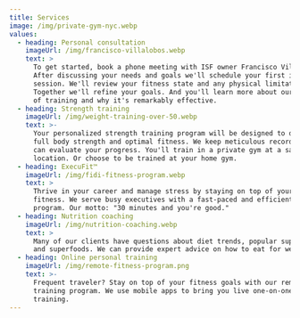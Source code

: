 ```yaml
---
title: Services
image: /img/private-gym-nyc.webp
values:
  - heading: Personal consultation
    imageUrl: /img/francisco-villalobos.webp
    text: >
      To get started, book a phone meeting with ISF owner Francisco Villalobos. 
      After discussing your needs and goals we'll schedule your first in-person
      session. We'll review your fitness state and any physical limitations.
      Together we'll refine your goals. And you'll learn more about our method
      of training and why it's remarkably effective.
  - heading: Strength training
    imageUrl: /img/weight-training-over-50.webp
    text: >-
      Your personalized strength training program will be designed to develop
      full body strength and optimal fitness. We keep meticulous records so you
      can evaluate your progress. You'll train in a private gym at a safe
      location. Or choose to be trained at your home gym. 
  - heading: ExecuFit™
    imageUrl: /img/fidi-fitness-program.webp
    text: >
      Thrive in your career and manage stress by staying on top of your physical
      fitness. We serve busy executives with a fast-paced and efficient workout
      program. Our motto: "30 minutes and you're good."
  - heading: Nutrition coaching
    imageUrl: /img/nutrition-coaching.webp
    text: >
      Many of our clients have questions about diet trends, popular supplements,
      and superfoods. We can provide expert advice on how to eat for wellness. 
  - heading: Online personal training
    imageUrl: /img/remote-fitness-program.png
    text: >-
      Frequent traveler? Stay on top of your fitness goals with our remote
      training program. We use mobile apps to bring you live one-on-one
      training.
---
```


